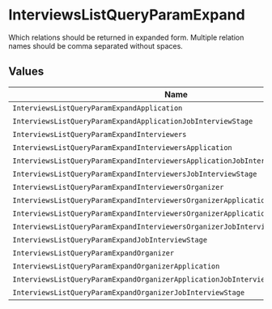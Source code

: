 # InterviewsListQueryParamExpand

Which relations should be returned in expanded form. Multiple relation names should be comma separated without spaces.


## Values

| Name                                                                              | Value                                                                             |
| --------------------------------------------------------------------------------- | --------------------------------------------------------------------------------- |
| `InterviewsListQueryParamExpandApplication`                                       | application                                                                       |
| `InterviewsListQueryParamExpandApplicationJobInterviewStage`                      | application,job_interview_stage                                                   |
| `InterviewsListQueryParamExpandInterviewers`                                      | interviewers                                                                      |
| `InterviewsListQueryParamExpandInterviewersApplication`                           | interviewers,application                                                          |
| `InterviewsListQueryParamExpandInterviewersApplicationJobInterviewStage`          | interviewers,application,job_interview_stage                                      |
| `InterviewsListQueryParamExpandInterviewersJobInterviewStage`                     | interviewers,job_interview_stage                                                  |
| `InterviewsListQueryParamExpandInterviewersOrganizer`                             | interviewers,organizer                                                            |
| `InterviewsListQueryParamExpandInterviewersOrganizerApplication`                  | interviewers,organizer,application                                                |
| `InterviewsListQueryParamExpandInterviewersOrganizerApplicationJobInterviewStage` | interviewers,organizer,application,job_interview_stage                            |
| `InterviewsListQueryParamExpandInterviewersOrganizerJobInterviewStage`            | interviewers,organizer,job_interview_stage                                        |
| `InterviewsListQueryParamExpandJobInterviewStage`                                 | job_interview_stage                                                               |
| `InterviewsListQueryParamExpandOrganizer`                                         | organizer                                                                         |
| `InterviewsListQueryParamExpandOrganizerApplication`                              | organizer,application                                                             |
| `InterviewsListQueryParamExpandOrganizerApplicationJobInterviewStage`             | organizer,application,job_interview_stage                                         |
| `InterviewsListQueryParamExpandOrganizerJobInterviewStage`                        | organizer,job_interview_stage                                                     |